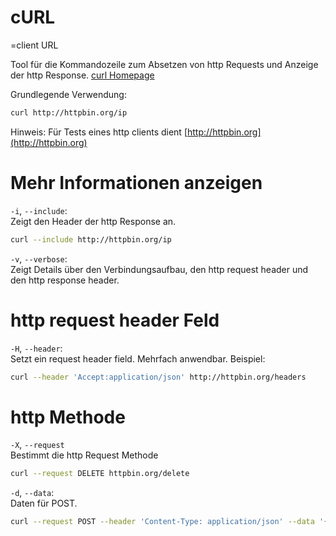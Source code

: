 # cURL

=client URL


Tool für die Kommandozeile zum Absetzen von http Requests und Anzeige der http Response.
[curl Homepage](https://curl.haxx.se)

Grundlegende Verwendung:

```bash
curl http://httpbin.org/ip
```

Hinweis:
Für Tests eines http clients dient [http://httpbin.org](http://httpbin.org)

# Mehr Informationen anzeigen

`-i`, `--include`:  
Zeigt den Header der http Response an.

```bash
curl --include http://httpbin.org/ip
```

`-v`, `--verbose`:   
Zeigt Details über den Verbindungsaufbau, den http request header und den http response header.

# http request header Feld

`-H`, `--header`:  
Setzt ein request header field. Mehrfach anwendbar. Beispiel:

```bash
curl --header 'Accept:application/json' http://httpbin.org/headers
```

# http Methode

`-X`, `--request`  
Bestimmt die http Request Methode

```bash
curl --request DELETE httpbin.org/delete
```


`-d`, `--data`:  
Daten für POST.

```bash
curl --request POST --header 'Content-Type: application/json' --data '{"name": "Max Mustermann", "grade": "3"}' http://httpbin.org/post
```
